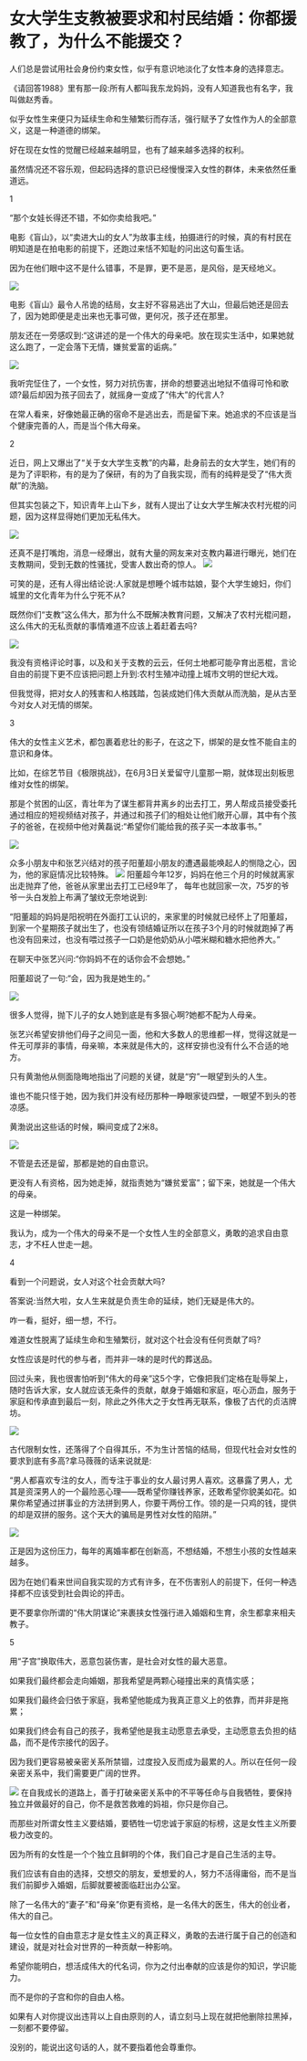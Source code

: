 # 女大学生支教被要求和村民结婚：你都援教了，为什么不能援交？

人们总是尝试用社会身份约束女性，似乎有意识地淡化了女性本身的选择意志。

《请回答1988》里有那一段:所有人都叫我东龙妈妈，没有人知道我也有名字，我叫做赵秀香。

似乎女性生来便只为延续生命和生殖繁衍而存活，强行赋予了女性作为人的全部意义，这是一种道德的绑架。

好在现在女性的觉醒已经越来越明显，也有了越来越多选择的权利。

虽然情况还不容乐观，但起码选择的意识已经慢慢深入女性的群体，未来依然任重道远。

1

“那个女娃长得还不错，不如你卖给我吧。”

电影《盲山》，以“卖进大山的女人”为故事主线，拍摄进行的时候，真的有村民在明知道是在拍电影的前提下，还跑过来恬不知耻的问出这句畜生话。

因为在他们眼中这不是什么错事，不是罪，更不是恶，是风俗，是天经地义。

![](https://img.hacpai.com/e/586924bfb7ae4a07872ec4c328080593.jpeg)

电影《盲山》最令人吊诡的结局，女主好不容易逃出了大山，但最后她还是回去了，因为她即便是走出来也无事可做，更何况，孩子还在那里。

朋友还在一旁感叹到:“这讲述的是一个伟大的母亲吧。放在现实生活中，如果她就这么跑了，一定会落下无情，嫌贫爱富的诟病。”

![](https://img.hacpai.com/e/445f7271e5c1416ba120f00ad78807c6.jpeg)

我听完怔住了，一个女性，努力对抗伤害，拼命的想要逃出地狱不值得可怜和歌颂?最后却因为孩子回去了，就摇身一变成了“伟大”的代言人?

在常人看来，好像她最正确的宿命不是逃出去，而是留下来。她追求的不应该是当个健康完善的人，而是当个伟大母亲。

2

近日，网上又爆出了“关于女大学生支教”的内幕，赴身前去的女大学生，她们有的是为了评职称，有的是为了保研，有的为了自我实现，而有的纯粹是受了“伟大贡献”的洗脑。

但其实包装之下，知识青年上山下乡，就有人提出了让女大学生解决农村光棍的问题，因为这样显得她们更加无私伟大。

![](https://img.hacpai.com/e/9126687d08d242b4b7dd2ebd47ffbbb7.jpeg)

还真不是打嘴炮，消息一经爆出，就有大量的网友来对支教内幕进行曝光，她们在支教期间，受到无数的性骚扰，受害人数出奇的惊人。
![](https://img.hacpai.com/e/67ca4c68018742f9a3ed4020f8cf56c5.jpeg)

可笑的是，还有人得出结论说:人家就是想睡个城市姑娘，娶个大学生媳妇，你们城里的文化青年为什么宁死不从?

既然你们“支教”这么伟大，那为什么不既解决教育问题，又解决了农村光棍问题，这么伟大的无私贡献的事情难道不应该上着赶着去吗?

![](https://img.hacpai.com/e/a1a09ff9733b4a41991280ef2d8df28b.jpeg)

我没有资格评论时事，以及和关于支教的云云，任何土地都可能孕育出恶棍，言论自由的前提下更不应该把问题上升到:农村生殖冲动撞上城市文明的世纪大戏。

但我觉得，把对女人的残害和人格践踏，包装成她们伟大贡献从而洗脑，是从古至今对女人对无情的绑架。

3

伟大的女性主义艺术，都包裹着悲壮的影子，在这之下，绑架的是女性不能自主的意识和身体。

比如，在综艺节目《极限挑战》，在6月3日关爱留守儿童那一期，就体现出刻板思维对女性的绑架。

那是个贫困的山区，青壮年为了谋生都背井离乡的出去打工，男人帮成员接受委托通过相应的短视频结对孩子，并通过和孩子们的相处让他们敞开心扉，其中有个孩子的爸爸，在视频中他对黄磊说:“希望你们能给我的孩子买一本故事书。”

![](https://img.hacpai.com/e/279651d39db845af9cfdca728bfe126e.jpeg)

众多小朋友中和张艺兴结对的孩子阳董超小朋友的遭遇最能唤起人的恻隐之心，因为，他的家庭情况比较特殊。
![](https://img.hacpai.com/e/f2ef8a373c024259ad5dd548a08cd6ca.jpeg)
阳董超今年12岁，妈妈在他三个月的时候就离家出走抛弃了他，爸爸从家里出去打工已经9年了， 每年也就回家一次，75岁的爷爷一头白发脸上布满了皱纹无奈地说到:

“阳董超的妈妈是阳祝明在外面打工认识的，来家里的时候就已经怀上了阳董超，到家一个星期孩子就出生了，也没有领结婚证所以在孩子3个月的时候就跑掉了再也没有回来过，也没有喂过孩子一口奶是他奶奶从小喂米糊和糖水把他养大。”

在聊天中张艺兴问:“你妈妈不在的话你会不会想她。”

阳董超说了一句:“会，因为我是她生的。”

![](https://img.hacpai.com/e/5048fcf5f23441c6ac65ed3e96600667.jpeg)

很多人觉得，抛下儿子的女人她到底是有多狠心啊?她都不配为人母亲。

张艺兴希望安排他们母子之间见一面，他和大多数人的思维都一样，觉得这就是一件无可厚非的事情，母亲嘛，本来就是伟大的，这样安排也没有什么不合适的地方。

只有黄渤他从侧面隐晦地指出了问题的关键，就是“穷”一眼望到头的人生。

谁也不能只怪于她，因为我们并没有经历那种一睁眼家徒四壁，一眼望不到头的苍凉感。

黄渤说出这些话的时候，瞬间变成了2米8。

![](https://img.hacpai.com/e/011e395b2ea041918611ba966294cbb9.jpeg)

不管是去还是留，那都是她的自由意识。

更没有人有资格，因为她走掉，就指责她为“嫌贫爱富”；留下来，她就是一个伟大的母亲。

这是一种绑架。

我认为，成为一个伟大的母亲不是一个女性人生的全部意义，勇敢的追求自由意志，才不枉人世走一趟。

4

看到一个问题说，女人对这个社会贡献大吗?

答案说:当然大啦，女人生来就是负责生命的延续，她们无疑是伟大的。

咋一看，挺好，细一想，不行。

难道女性脱离了延续生命和生殖繁衍，就对这个社会没有任何贡献了吗?

女性应该是时代的参与者，而并非一味的是时代的葬送品。

回过头来，我也很害怕听到“伟大的母亲”这5个字，它像把我们定格在耻辱架上，随时告诉大家，女人就应该无条件的贡献，献身于婚姻和家庭，呕心沥血，服务于家庭和传承直到最后一刻，除此之外伟大之于女性再无联系，像极了古代的贞洁牌坊。

![](https://img.hacpai.com/e/7085d2b110c9477591f2ce47fbc8d510.jpeg)

古代限制女性，还落得了个自得其乐，不为生计苦恼的结局，但现代社会对女性的要求到底有多高?拿马薇薇的话来说就是:

“男人都喜欢专注的女人，而专注于事业的女人最讨男人喜欢。这暴露了男人，尤其是资深男人的一个最险恶心理——既希望你赚钱养家，还敢希望你貌美如花。如果你希望通过拼事业的方法拼到男人，你要干两份工作。领的是一只鸡的钱，提供的却是双拼的服务。这个天大的骗局是男性对女性的陷阱。”

![](https://img.hacpai.com/e/6944b0c2d23147fdb04d2b4f2fb6f453.jpeg)

正是因为这份压力，每年的离婚率都在创新高，不想结婚，不想生小孩的女性越来越多。

因为在她们看来世间自我实现的方式有许多，在不伤害别人的前提下，任何一种选择都不应该受到社会舆论的抨击。

更不要拿你所谓的“伟大阴谋论”来裹挟女性强行进入婚姻和生育，余生都拿来相夫教子。

5

用“子宫”换取伟大，恶意包装伤害，是社会对女性的最大恶意。

如果我们最终都会走向婚姻，那我希望是两颗心碰撞出来的真情实感；

如果我们最终会归依于家庭，我希望他能成为我真正意义上的依靠，而并非是拖累；

如果我们终会有自己的孩子，我希望他是我主动愿意去承受，主动愿意去负担的结晶，而不是传宗接代的因子。

因为我们更容易被亲密关系所禁锢，过度投入反而成为最累的人。所以在任何一段亲密关系中，我们需要更广阔的世界。

![](https://img.hacpai.com/e/951392ba865b43c3927ecc640253572c.jpeg)
在自我成长的道路上，善于打破亲密关系中的不平等任命与自我牺牲，要保持独立并做最好的自己，你不是救苦救难的妈祖，你只是你自己。

而那些对所谓女性主义要结婚，要牺牲一切忠诚于家庭的标榜，这是女性主义所要极力改变的。

因为所有的女性是一个个独立且鲜明的个体，我们自己才是自己生活的主导。

我们应该有自由的选择，交想交的朋友，爱想爱的人，努力不活得庸俗，而不是当我们前脚步入婚姻，后脚就要被面临赶出办公室。

除了一名伟大的“妻子”和“母亲”你更有资格，是一名伟大的医生，伟大的创业者，伟大的自己。


每一位女性的自由意志才是女性主义的真正释义，勇敢的去进行属于自己的创造和建设，就是对社会对世界的一种贡献一种影响。

希望你能明白，想活成伟大的代名词，你为之付出奉献的应该是你的知识，学识能力。

而不是你的子宫和你的自由人格。

如果有人对你提议出违背以上自由原则的人，请立刻马上现在就把他删除拉黑掉，一刻都不要停留。

没别的，能说出这句话的人，就不要指着他会尊重你。